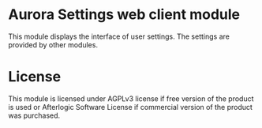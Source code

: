 # Aurora Settings web client module
This module displays the interface of user settings. The settings are provided by other modules.

# License
This module is licensed under AGPLv3 license if free version of the product is used or Afterlogic Software License if commercial version of the product was purchased.
